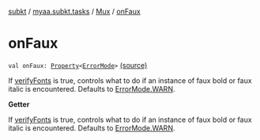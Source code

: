 [subkt](../../index.md) / [myaa.subkt.tasks](../index.md) / [Mux](index.md) / [onFaux](./on-faux.md)

# onFaux

`val onFaux: `[`Property`](https://docs.gradle.org/current/javadoc/org/gradle/api/provider/Property.html)`<`[`ErrorMode`](../-error-mode/index.md)`>` [(source)](https://github.com/Myaamori/SubKt/blob/0.1.12/src/main/kotlin/myaa/subkt/tasks/muxtask.kt#L661)

If [verifyFonts](../../myaa.subkt.tasks.utils/verify-fonts.md) is true, controls what to do if an instance of
faux bold or faux italic is encountered.
Defaults to [ErrorMode.WARN](../-error-mode/-w-a-r-n.md).

**Getter**

If [verifyFonts](../../myaa.subkt.tasks.utils/verify-fonts.md) is true, controls what to do if an instance of
faux bold or faux italic is encountered.
Defaults to [ErrorMode.WARN](../-error-mode/-w-a-r-n.md).

